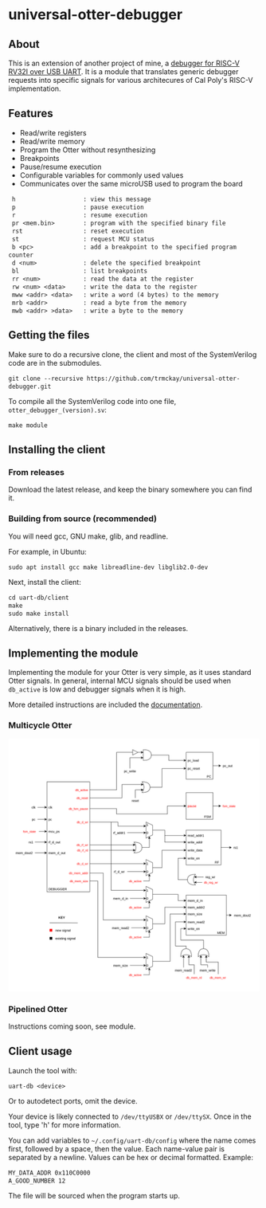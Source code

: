 # universal-otter-debugger

## About ##
This is an extension of another project of mine, a [debugger for RISC-V RV32I over USB UART](https://github.com/trmckay/riscv-uart-debugger/tree/dev). It is a module that translates generic debugger requests into specific signals for various architecures of Cal Poly's RISC-V implementation.

## Features ##
- Read/write registers
- Read/write memory
- Program the Otter without resynthesizing
- Breakpoints
- Pause/resume execution
- Configurable variables for commonly used values
- Communicates over the same microUSB used to program the board

```
 h                   : view this message
 p                   : pause execution
 r                   : resume execution
 pr <mem.bin>        : program with the specified binary file
 rst                 : reset execution
 st                  : request MCU status
 b <pc>              : add a breakpoint to the specified program counter
 d <num>             : delete the specified breakpoint
 bl                  : list breakpoints
 rr <num>            : read the data at the register
 rw <num> <data>     : write the data to the register
 mww <addr> <data>   : write a word (4 bytes) to the memory
 mrb <addr>          : read a byte from the memory
 mwb <addr> >data>   : write a byte to the memory
 ```

## Getting the files ##
Make sure to do a recursive clone, the client and most of the SystemVerilog code are in the submodules.

```
git clone --recursive https://github.com/trmckay/universal-otter-debugger.git
```

To compile all the SystemVerilog code into one file, ```otter_debugger_(version).sv```:
```
make module
```

## Installing the client ##

### From releases ###
Download the latest release, and keep the binary somewhere you can find it.

### Building from source (recommended) ###

You will need gcc, GNU make, glib, and readline.

For example, in Ubuntu:

```
sudo apt install gcc make libreadline-dev libglib2.0-dev
```

Next, install the client:
```
cd uart-db/client
make
sudo make install
```

Alternatively, there is a binary included in the releases.

## Implementing the module ##
Implementing the module for your Otter is very simple, as it uses standard Otter signals. In general, internal MCU signals should be used when ```db_active``` is low and debugger signals when it is high.

More detailed instructions are included the [documentation](doc/multicycle_instructions.pdf).

### Multicycle Otter ###

![mc_diagram](https://raw.githubusercontent.com/trmckay/universal-otter-debugger/master/doc/tex/figures/blackbox.png)

### Pipelined Otter ###
Instructions coming soon, see module.

## Client usage ##
Launch the tool with:
```
uart-db <device>
```
Or to autodetect ports, omit the device.

Your device is likely connected to ```/dev/ttyUSBX``` or ```/dev/ttySX```.
Once in the tool, type 'h' for more information.

You can add variables to ```~/.config/uart-db/config``` where the name comes first, followed by a space, then the value. Each name-value pair is separated by a newline. Values can be hex or decimal formatted. Example:
```
MY_DATA_ADDR 0x110C0000
A_GOOD_NUMBER 12
```
The file will be sourced when the program starts up.
